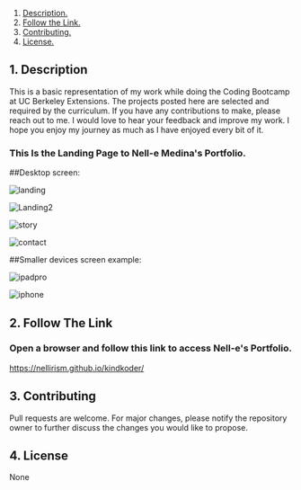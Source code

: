 1. [ Description. ](#desc)
2. [ Follow the Link. ](#urlz)
3. [ Contributing. ](#contributing)
4. [ License. ](#license)

<a name="desc"></a>
## 1. Description

This is a basic representation of my work while doing the Coding Bootcamp at UC Berkeley Extensions. The projects posted here are selected and required by the curriculum. 
If you have any contributions to make, please reach out to me. I would love to hear your feedback and improve my work. I hope you enjoy my journey as much as I have enjoyed every bit of it.  

### This Is the Landing Page to Nell-e Medina's Portfolio.


##Desktop screen:

![landing](https://user-images.githubusercontent.com/71202250/124372674-f4528b00-dc40-11eb-8f8b-0eb7fdb8a6c5.JPG)

![Landing2](https://user-images.githubusercontent.com/71202250/124372676-f74d7b80-dc40-11eb-8e89-e0ef5f0ef7c6.JPG)

![story](https://user-images.githubusercontent.com/71202250/124372681-fae10280-dc40-11eb-9394-158f372c466c.jpg)

![contact](https://user-images.githubusercontent.com/71202250/124372682-fe748980-dc40-11eb-8858-2648b080cfa5.JPG)


##Smaller devices screen example:

![ipadpro](https://user-images.githubusercontent.com/71202250/124372726-61feb700-dc41-11eb-978f-9780948efb5e.JPG)

![iphone](https://user-images.githubusercontent.com/71202250/124372728-63c87a80-dc41-11eb-9783-cd91d9ec3e50.JPG)


<a name="urlz"></a>
## 2. Follow The Link

### Open a browser and follow this link to access Nell-e's Portfolio.


https://nellirism.github.io/kindkoder/


<a name="contributing"></a>
## 3. Contributing
Pull requests are welcome. For major changes, please notify the repository owner to further discuss the changes you would like to propose. 

<a name="license"></a>
## 4. License
None
